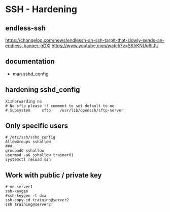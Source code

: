 # SSH - Hardening 

## endless-ssh 

https://changelog.com/news/endlessh-an-ssh-tarpit-that-slowly-sends-an-endless-banner-gOXl
https://www.youtube.com/watch?v=SKhKNUo6rJU

## documentation 

  * man sshd_config 
  
 ## hardening sshd_config 
 
```
X11Forwarding no
# No sftp please !! comment to set default to no 
# Subsystem     sftp    /usr/lib/openssh/sftp-server
```

## Only specific users 

```
# /etc/ssh/sshd_config 
AllowGroups sshallow
### 
groupadd sshallow
usermod -aG sshallow trainer01
systemctl reload ssh

```

## Work with public / private key 

```
# on server1 
ssh-keygen 
#ssh-keygen -t dsa 
ssh-copy-id training@server2
ssh training@server2
```
